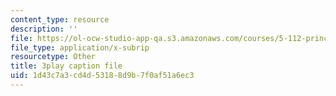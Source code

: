 ```yaml
---
content_type: resource
description: ''
file: https://ol-ocw-studio-app-qa.s3.amazonaws.com/courses/5-112-principles-of-chemical-science-fall-2005/1d43c7a3cd4d53188d9b7f0af51a6ec3_hjFnG8m6mCc.vtt
file_type: application/x-subrip
resourcetype: Other
title: 3play caption file
uid: 1d43c7a3-cd4d-5318-8d9b-7f0af51a6ec3
---
```


